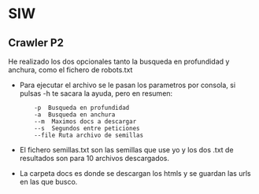 # SIW

## Crawler P2
He realizado los dos opcionales tanto la busqueda en profundidad y anchura, como el fichero de robots.txt

- Para ejecutar el archivo se le pasan los parametros por consola, si pulsas -h te sacara la ayuda, pero en resumen:
    ```
        -p  Busqueda en profundidad
        -a  Busqueda en anchura  
        --m  Maximos docs a descargar
        --s  Segundos entre peticiones
        --file Ruta archivo de semillas
    ```
- El fichero semillas.txt son las semillas que use yo y los dos .txt de resultados son para 10 archivos descargados.

- La carpeta docs es donde se descargan los htmls y se guardan las urls en las que busco. 

 